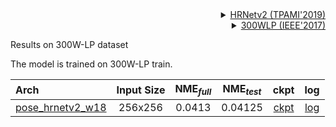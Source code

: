 <!-- [ALGORITHM] -->

<details>
<summary align="right"><a href="https://ieeexplore.ieee.org/abstract/document/9052469/">HRNetv2 (TPAMI'2019)</a></summary>

```bibtex
@article{WangSCJDZLMTWLX19,
  title={Deep High-Resolution Representation Learning for Visual Recognition},
  author={Jingdong Wang and Ke Sun and Tianheng Cheng and
          Borui Jiang and Chaorui Deng and Yang Zhao and Dong Liu and Yadong Mu and
          Mingkui Tan and Xinggang Wang and Wenyu Liu and Bin Xiao},
  journal={TPAMI},
  year={2019}
}
```

</details>

<!-- [DATASET] -->

<details>
<summary align="right"><a href="http://www.cbsr.ia.ac.cn/users/xiangyuzhu/projects/3DDFA/main.htm">300WLP (IEEE'2017)</a></summary>


```bibtex
@article{zhu2017face,
  title={Face alignment in full pose range: A 3d total solution},
  author={Zhu, Xiangyu and Liu, Xiaoming and Lei, Zhen and Li, Stan Z},
  journal={IEEE transactions on pattern analysis and machine intelligence},
  year={2017},
  publisher={IEEE}
}
```

</details>

Results on 300W-LP dataset

The model is trained on 300W-LP train.

| Arch                                                         | Input Size | NME<sub>*full*</sub> | NME<sub>*test*</sub> |                             ckpt                             |                             log                              |
| :----------------------------------------------------------- | :--------: | :------------------: | :------------------: | :----------------------------------------------------------: | :----------------------------------------------------------: |
| [pose_hrnetv2_w18](/configs/face_2d_keypoint/topdown_heatmap/300wlp/td-hm_hrnetv2-w18_8xb64-60e_300wlp-256x256.py) |  256x256   |        0.0413        |       0.04125        | [ckpt](https://download.openmmlab.com/mmpose/v1/face_2d_keypoint/topdown_heatmap/300wlp/hrnetv2_w18_300wlp_256x256-fb433d21_20230922.pth) | [log](https://download.openmmlab.com/mmpose/v1/face_2d_keypoint/topdown_heatmap/300wlp/hrnetv2_w18_300wlp_256x256-fb433d21_20230922.json) |

